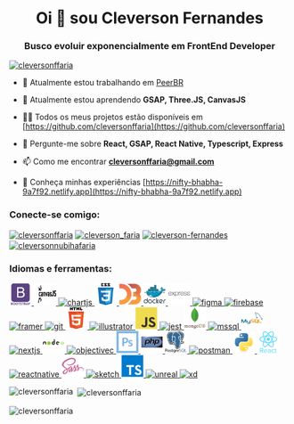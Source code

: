 <h1 align="center">Oi 👋 sou Cleverson Fernandes</h1>
<h3 align="center">Busco evoluir exponencialmente em FrontEnd Developer</h3>

<p align="left">
  <a href="https://github.com/ryo-ma/github-profile-trophy"><img src="https://github-profile-trophy.vercel.app/?username=cleversonffaria&theme=onedark" alt="cleversonffaria" /></a>
</p>

- 🔭 Atualmente estou trabalhando em [PeerBR](https://www.peerbr.com/)

- 🌱 Atualmente estou aprendendo **GSAP, Three.JS, CanvasJS**

- 👨‍💻 Todos os meus projetos estão disponíveis em [https://github.com/cleversonffaria](https://github.com/cleversonffaria)

- 💬 Pergunte-me sobre **React, GSAP, React Native, Typescript, Express**

- 📫 Como me encontrar **cleversonffaria@gmail.com**

- 📄 Conheça minhas experiências [https://nifty-bhabha-9a7f92.netlify.app](https://nifty-bhabha-9a7f92.netlify.app)

<h3 align="left">Conecte-se comigo:
</h3>
<p align="left">
<a href="https://codepen.io/cleversonffaria" target="blank"><img align="center" src="https://raw.githubusercontent.com/rahuldkjain/github-profile-readme-generator/master/src/images/icons/Social/codepen.svg" alt="cleversonffaria" height="30" width="40" /></a>
<a href="https://twitter.com/cleverson_faria" target="blank"><img align="center" src="https://raw.githubusercontent.com/rahuldkjain/github-profile-readme-generator/master/src/images/icons/Social/twitter.svg" alt="cleverson_faria" height="30" width="40" /></a>
<a href="https://linkedin.com/in/cleverson-fernandes" target="blank"><img align="center" src="https://raw.githubusercontent.com/rahuldkjain/github-profile-readme-generator/master/src/images/icons/Social/linked-in-alt.svg" alt="cleverson-fernandes" height="30" width="40" /></a>
<a href="https://fb.com/cleversonnubihafaria" target="blank"><img align="center" src="https://raw.githubusercontent.com/rahuldkjain/github-profile-readme-generator/master/src/images/icons/Social/facebook.svg" alt="cleversonnubihafaria" height="30" width="40" /></a>
</p>

<h3 align="left">Idiomas e ferramentas:</h3>
<p align="left">
  <a href="https://getbootstrap.com" target="_blank"> 
    <img src="https://raw.githubusercontent.com/devicons/devicon/master/icons/bootstrap/bootstrap-plain-wordmark.svg" alt="bootstrap" width="40" height="40"/>
  </a>
  
  <a href="https://canvasjs.com" target="_blank"> 
    <img src="https://raw.githubusercontent.com/Hardik0307/Hardik0307/master/assets/canvasjs-charts.svg" alt="canvasjs" width="40" height="40"/> 
  </a>
  
  <a href="https://www.chartjs.org" target="_blank">
     <img src="https://www.chartjs.org/media/logo-title.svg" alt="chartjs" width="40" height="40"/> 
  </a> 
  <a href="https://www.w3schools.com/css/" target="_blank"> 
    <img src="https://raw.githubusercontent.com/devicons/devicon/master/icons/css3/css3-original-wordmark.svg" alt="css3" width="40" height="40"/> 
  </a> 
  
  <a href="https://d3js.org/" target="_blank"> 
    <img src="https://raw.githubusercontent.com/devicons/devicon/master/icons/d3js/d3js-original.svg" alt="d3js" width="40" height="40"/> 
  </a>
  
  <a href="https://www.docker.com/" target="_blank"> 
    <img src="https://raw.githubusercontent.com/devicons/devicon/master/icons/docker/docker-original-wordmark.svg" alt="docker" width="40" height="40"/>
  </a>
  
  <a href="https://expressjs.com" target="_blank"> 
    <img src="https://raw.githubusercontent.com/devicons/devicon/master/icons/express/express-original-wordmark.svg" alt="express" width="40" height="40"/> 
  </a> 
  

  <a href="https://www.figma.com/" target="_blank">
   <img src="https://www.vectorlogo.zone/logos/figma/figma-icon.svg" alt="figma" width="40" height="40"/> 
  </a>
   
   <a href="https://firebase.google.com/" target="_blank">
   <img src="https://www.vectorlogo.zone/logos/firebase/firebase-icon.svg" alt="firebase" width="40" height="40"/> 
  </a>
   
   <a href="https://www.framer.com/" target="_blank">
   <img src="https://www.vectorlogo.zone/logos/framer/framer-icon.svg" alt="framer" width="40" height="40"/> 
  </a>
   
   <a href="https://git-scm.com/" target="_blank">
   <img src="https://www.vectorlogo.zone/logos/git-scm/git-scm-icon.svg" alt="git" width="40" height="40"/> 
  </a>
   
   <a href="https://www.w3.org/html/" target="_blank">
   <img src="https://raw.githubusercontent.com/devicons/devicon/master/icons/html5/html5-original-wordmark.svg" alt="html5" width="40" height="40"/> 
  </a>
   
   <a href="https://www.adobe.com/in/products/illustrator.html" target="_blank">
   <img src="https://www.vectorlogo.zone/logos/adobe_illustrator/adobe_illustrator-icon.svg" alt="illustrator" width="40" height="40"/> 
  </a>
   
   <a href="https://developer.mozilla.org/en-US/docs/Web/JavaScript" target="_blank">
   <img src="https://raw.githubusercontent.com/devicons/devicon/master/icons/javascript/javascript-original.svg" alt="javascript" width="40" height="40"/> 
  </a>
   
   <a href="https://jestjs.io" target="_blank">
   <img src="https://www.vectorlogo.zone/logos/jestjsio/jestjsio-icon.svg" alt="jest" width="40" height="40"/> 
  </a>
   
   <a href="https://www.mongodb.com/" target="_blank">
   <img src="https://raw.githubusercontent.com/devicons/devicon/master/icons/mongodb/mongodb-original-wordmark.svg" alt="mongodb" width="40" height="40"/> 
  </a>
   
   <a href="https://www.microsoft.com/en-us/sql-server" target="_blank">
   <img src="https://www.svgrepo.com/show/303229/microsoft-sql-server-logo.svg" alt="mssql" width="40" height="40"/> 
  </a>
   
   <a href="https://www.mysql.com/" target="_blank">
   <img src="https://raw.githubusercontent.com/devicons/devicon/master/icons/mysql/mysql-original-wordmark.svg" alt="mysql" width="40" height="40"/> 
  </a>
   
   <a href="https://nextjs.org/" target="_blank">
   <img src="https://cdn.worldvectorlogo.com/logos/nextjs-3.svg" alt="nextjs" width="40" height="40"/> 
  </a>
   
   <a href="https://nodejs.org" target="_blank">
   <img src="https://raw.githubusercontent.com/devicons/devicon/master/icons/nodejs/nodejs-original-wordmark.svg" alt="nodejs" width="40" height="40"/> 
  </a>
   
   <a href="https://developer.apple.com/library/archive/documentation/Cocoa/Conceptual/ProgrammingWithObjectiveC/Introduction/Introduction.html" target="_blank">
   <img src="https://www.vectorlogo.zone/logos/apple_objectivec/apple_objectivec-icon.svg" alt="objectivec" width="40" height="40"/> 
  </a>
   
   <a href="https://www.photoshop.com/en" target="_blank">
   <img src="https://raw.githubusercontent.com/devicons/devicon/master/icons/photoshop/photoshop-line.svg" alt="photoshop" width="40" height="40"/> 
  </a>
   
   <a href="https://www.php.net" target="_blank">
   <img src="https://raw.githubusercontent.com/devicons/devicon/master/icons/php/php-original.svg" alt="php" width="40" height="40"/> 
  </a>
   
   <a href="https://www.postgresql.org" target="_blank">
   <img src="https://raw.githubusercontent.com/devicons/devicon/master/icons/postgresql/postgresql-original-wordmark.svg" alt="postgresql" width="40" height="40"/> 
  </a>
   
   <a href="https://postman.com" target="_blank">
   <img src="https://www.vectorlogo.zone/logos/getpostman/getpostman-icon.svg" alt="postman" width="40" height="40"/> 
  </a>
   
   <a href="https://www.python.org" target="_blank">
   <img src="https://raw.githubusercontent.com/devicons/devicon/master/icons/python/python-original.svg" alt="python" width="40" height="40"/> 
  </a>
   
   <a href="https://reactjs.org/" target="_blank">
   <img src="https://raw.githubusercontent.com/devicons/devicon/master/icons/react/react-original-wordmark.svg" alt="react" width="40" height="40"/> 
  </a>
   
   <a href="https://reactnative.dev/" target="_blank">
   <img src="https://reactnative.dev/img/header_logo.svg" alt="reactnative" width="40" height="40"/> 
  </a>
   
   <a href="https://sass-lang.com" target="_blank">
   <img src="https://raw.githubusercontent.com/devicons/devicon/master/icons/sass/sass-original.svg" alt="sass" width="40" height="40"/> 
  </a>
   
   <a href="https://www.sketch.com/" target="_blank">
   <img src="https://www.vectorlogo.zone/logos/sketchapp/sketchapp-icon.svg" alt="sketch" width="40" height="40"/> 
  </a>
   
   <a href="https://www.typescriptlang.org/" target="_blank">
   <img src="https://raw.githubusercontent.com/devicons/devicon/master/icons/typescript/typescript-original.svg" alt="typescript" width="40" height="40"/> 
  </a>
   
   <a href="https://unrealengine.com/" target="_blank">
   <img src="https://raw.githubusercontent.com/kenangundogan/fontisto/036b7eca71aab1bef8e6a0518f7329f13ed62f6b/icons/svg/brand/unreal-engine.svg" alt="unreal" width="40" height="40"/> 
  </a>
   
   <a href="https://www.adobe.com/products/xd.html" target="_blank">
   <img src="https://cdn.worldvectorlogo.com/logos/adobe-xd.svg" alt="xd" width="40" height="40"/> 
  </a> </p>

<p>
  <img align="left" src="https://github-readme-stats.vercel.app/api/top-langs?username=cleversonffaria&show_icons=true&theme=dracula&locale=en&layout=compact" alt="cleversonffaria" />
</p>

<p>&nbsp;
  <img align="center" src="https://github-readme-stats.vercel.app/api?username=cleversonffaria&show_icons=true&theme=dracula&locale=en" alt="cleversonffaria" />
</p>

<p>
  <img align="center" src="https://github-readme-streak-stats.herokuapp.com/?user=cleversonffaria&theme=dark" alt="cleversonffaria" />
</p>
